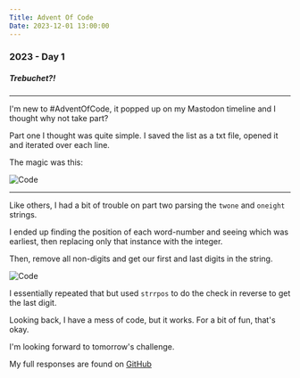 ```yaml
---
Title: Advent Of Code
Date: 2023-12-01 13:00:00
---
```


### 2023 - Day 1

##### Trebuchet?!

---

I'm new to #AdventOfCode, it popped up on my Mastodon timeline and I thought why not take part?

Part one I thought was quite simple.
I saved the list as a txt file, opened it and iterated over each line.

The magic was this:

![Code](https://stuff.yaf.ai/Uploads/adventofcode-2023-day-1-part-1-figure-1.png)

---

Like others, I had a bit of trouble on part two parsing the `twone` and `oneight` strings.

I ended up finding the position of each word-number and seeing which was earliest, then replacing only that instance with the integer.

Then, remove all non-digits and get our first and last digits in the string.

![Code](https://stuff.yaf.ai/Uploads/adventofcode-2023-day-1-part-2-figure-1.png)

I essentially repeated that but used `strrpos` to do the check in reverse to get the last digit.

Looking back, I have a mess of code, but it works. For a bit of fun, that's okay.

I'm looking forward to tomorrow's challenge.


My full responses are found on [GitHub](https://github.com/benyafai/adventofcode/tree/main/2023/01)